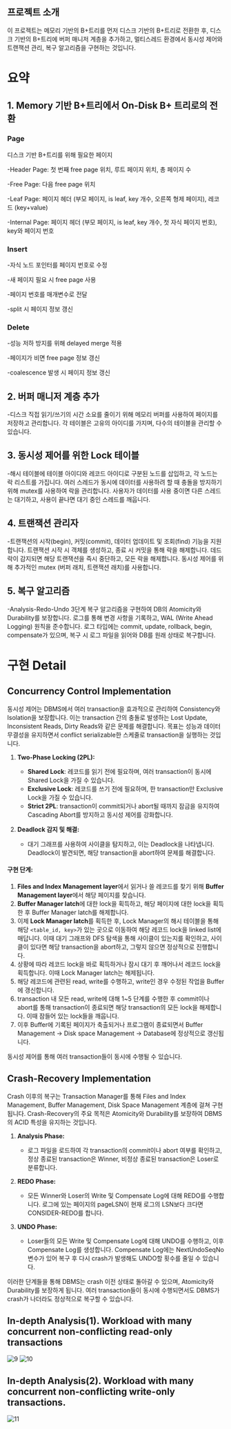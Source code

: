 ## 프로젝트 소개

이 프로젝트는 메모리 기반의 B+트리를 먼저 디스크 기반의 B+트리로 전환한 후, 디스크 기반의 B+트리에 버퍼 매니저 계층을 추가하고, 멀티스레드 환경에서 동시성 제어와 트랜잭션 관리, 복구 알고리즘을 구현하는 것입니다.

# 요약

## 1. Memory 기반 B+트리에서 On-Disk B+ 트리로의 전환

### Page
디스크 기반 B+트리를 위해 필요한 페이지

-Header Page: 첫 번째 free page 위치, 루트 페이지 위치, 총 페이지 수

-Free Page: 다음 free page 위치

-Leaf Page: 페이지 헤더 (부모 페이지, is leaf, key 개수, 오른쪽 형제 페이지), 레코드 (key+value)

-Internal Page: 페이지 헤더 (부모 페이지, is leaf, key 개수, 첫 자식 페이지 번호), key와 페이지 번호

### Insert
-자식 노드 포인터를 페이지 번호로 수정

-새 페이지 필요 시 free page 사용

-페이지 번호를 매개변수로 전달

-split 시 페이지 정보 갱신


### Delete
-성능 저하 방지를 위해 delayed merge 적용

-페이지가 비면 free page 정보 갱신

-coalescence 발생 시 페이지 정보 갱신

## 2. 버퍼 매니저 계층 추가
-디스크 직접 읽기/쓰기의 시간 소요를 줄이기 위해 메모리 버퍼를 사용하여 페이지를 저장하고 관리합니다. 각 테이블은 고유의 아이디를 가지며, 다수의 테이블을 관리할 수 있습니다.

## 3. 동시성 제어를 위한 Lock 테이블
-해시 테이블에 테이블 아이디와 레코드 아이디로 구분된 노드를 삽입하고, 각 노드는 락 리스트를 가집니다. 여러 스레드가 동시에 데이터를 사용하려 할 때 충돌을 방지하기 위해 mutex를 사용하여 락을 관리합니다. 사용자가 데이터를 사용 중이면 다른 스레드는 대기하고, 사용이 끝나면 대기 중인 스레드를 깨웁니다.

## 4. 트랜잭션 관리자
-트랜잭션의 시작(begin), 커밋(commit), 데이터 업데이트 및 조회(find) 기능을 지원합니다. 트랜잭션 시작 시 객체를 생성하고, 종료 시 커밋을 통해 락을 해제합니다. 데드락이 감지되면 해당 트랜잭션을 즉시 중단하고, 모든 락을 해제합니다. 동시성 제어를 위해 추가적인 mutex (버퍼 래치, 트랜잭션 래치)를 사용합니다.

## 5. 복구 알고리즘
-Analysis-Redo-Undo 3단계 복구 알고리즘을 구현하여 DB의 Atomicity와 Durability를 보장합니다. 로그를 통해 변경 사항을 기록하고, WAL (Write Ahead Logging) 원칙을 준수합니다. 로그 타입에는 commit, update, rollback, begin, compensate가 있으며, 복구 시 로그 파일을 읽어와 DB를 원래 상태로 복구합니다.

# 구현 Detail

## Concurrency Control Implementation

동시성 제어는 DBMS에서 여러 transaction을 효과적으로 관리하여 Consistency와 Isolation을 보장합니다. 이는 transaction 간의 충돌로 발생하는 Lost Update, Inconsistent Reads, Dirty Reads와 같은 문제를 해결합니다. 목표는 성능과 데이터 무결성을 유지하면서 conflict serializable한 스케줄로 transaction을 실행하는 것입니다.

1. **Two-Phase Locking (2PL):**
   - **Shared Lock**: 레코드를 읽기 전에 필요하며, 여러 transaction이 동시에 Shared Lock을 가질 수 있습니다.
   - **Exclusive Lock**: 레코드를 쓰기 전에 필요하며, 한 transaction만 Exclusive Lock을 가질 수 있습니다.
   - **Strict 2PL**: transaction이 commit되거나 abort될 때까지 잠금을 유지하여 Cascading Abort를 방지하고 동시성 제어를 강화합니다.

2. **Deadlock 감지 및 해결:**
   - 대기 그래프를 사용하여 사이클을 탐지하고, 이는 Deadlock을 나타냅니다. Deadlock이 발견되면, 해당 transaction을 abort하여 문제를 해결합니다.

#### 구현 단계:
1. **Files and Index Management layer**에서 읽거나 쓸 레코드를 찾기 위해 **Buffer Management layer**에서 해당 페이지를 찾습니다.
2. **Buffer Manager latch**에 대한 lock을 획득하고, 해당 페이지에 대한 lock을 획득한 후 Buffer Manager latch를 해제합니다.
3. 이제 **Lock Manager latch**를 획득한 후, Lock Manager의 해시 테이블을 통해 해당 `<table_id, key>`가 있는 곳으로 이동하여 해당 레코드 lock을 linked list에 매답니다. 이때 대기 그래프와 DFS 탐색을 통해 사이클이 있는지를 확인하고, 사이클이 있다면 해당 transaction을 abort하고, 그렇지 않으면 정상적으로 진행합니다.
4. 상황에 따라 레코드 lock을 바로 획득하거나 잠시 대기 후 깨어나서 레코드 lock을 획득합니다. 이때 Lock Manager latch는 해제됩니다.
5. 해당 레코드에 관련된 read, write를 수행하고, write인 경우 수정된 작업을 Buffer에 갱신합니다.
6. transaction 내 모든 read, write에 대해 1~5 단계를 수행한 후 commit이나 abort를 통해 transaction이 종료되면 해당 transaction의 모든 lock을 해제합니다. 이때 잠들어 있는 lock들을 깨웁니다.
7. 이후 Buffer에 기록된 페이지가 축출되거나 프로그램이 종료되면서 Buffer Management -> Disk space Management -> Database에 정상적으로 갱신됩니다.

동시성 제어를 통해 여러 transaction들이 동시에 수행될 수 있습니다.

## Crash-Recovery Implementation

Crash 이후의 복구는 Transaction Manager를 통해 Files and Index Management, Buffer Management, Disk Space Management 계층에 걸쳐 구현됩니다. Crash-Recovery의 주요 목적은 Atomicity와 Durability를 보장하여 DBMS의 ACID 특성을 유지하는 것입니다.

1. **Analysis Phase:**
   - 로그 파일을 로드하여 각 transaction의 commit이나 abort 여부를 확인하고, 정상 종료된 transaction은 Winner, 비정상 종료된 transaction은 Loser로 분류합니다.

2. **REDO Phase:**
   - 모든 Winner와 Loser의 Write 및 Compensate Log에 대해 REDO를 수행합니다. 로그에 있는 페이지의 pageLSN이 현재 로그의 LSN보다 크다면 CONSIDER-REDO를 합니다.

3. **UNDO Phase:**
   - Loser들의 모든 Write 및 Compensate Log에 대해 UNDO를 수행하고, 이후 Compensate Log를 생성합니다. Compensate Log에는 NextUndoSeqNo 변수가 있어 복구 후 다시 crash가 발생해도 UNDO할 횟수를 줄일 수 있습니다.

이러한 단계들을 통해 DBMS는 crash 이전 상태로 돌아갈 수 있으며, Atomicity와 Durability를 보장하게 됩니다. 여러 transaction들이 동시에 수행되면서도 DBMS가 crash가 나더라도 정상적으로 복구할 수 있습니다.

## In-depth Analysis(1). Workload with many concurrent non-conflicting read-only transactions
![9](https://github.com/csh7733/DBMS/assets/149491102/b9a02d4c-7ec3-447c-bd31-5145e6ce1661)
![10](https://github.com/csh7733/DBMS/assets/149491102/be26f025-ada4-4cbf-8abf-547052825895)

## In-depth Analysis(2). Workload with many concurrent non-conflicting write-only transactions.
![11](https://github.com/csh7733/DBMS/assets/149491102/50f00943-7f74-4111-bbac-14978ab4759c)
